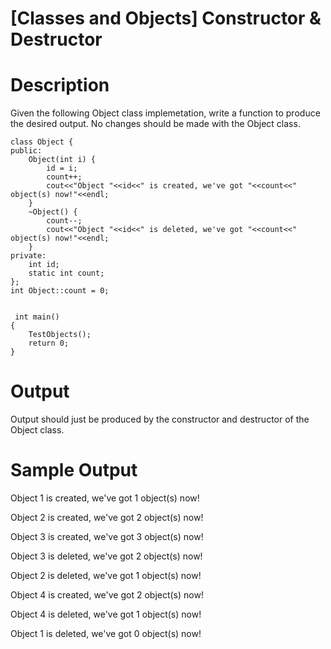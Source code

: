 # [Classes and Objects] Constructor & Destructor

# Description
 
Given the following Object class implemetation, write a function to produce the desired output. No changes should be made with the Object class.
```
class Object {
public:
    Object(int i) {
        id = i;
        count++;
        cout<<"Object "<<id<<" is created, we've got "<<count<<" object(s) now!"<<endl;
    }
    ~Object() { 
        count--;
        cout<<"Object "<<id<<" is deleted, we've got "<<count<<" object(s) now!"<<endl;
    }
private:
    int id;
    static int count;
};
int Object::count = 0;
 
 
 int main()
{
    TestObjects();
    return 0;
}
```
# Output
Output should just be produced by the constructor and destructor of the Object class.
# Sample Output
Object 1 is created, we've got 1 object(s) now!

Object 2 is created, we've got 2 object(s) now!

Object 3 is created, we've got 3 object(s) now!

Object 3 is deleted, we've got 2 object(s) now!

Object 2 is deleted, we've got 1 object(s) now!

Object 4 is created, we've got 2 object(s) now!

Object 4 is deleted, we've got 1 object(s) now!

Object 1 is deleted, we've got 0 object(s) now!

